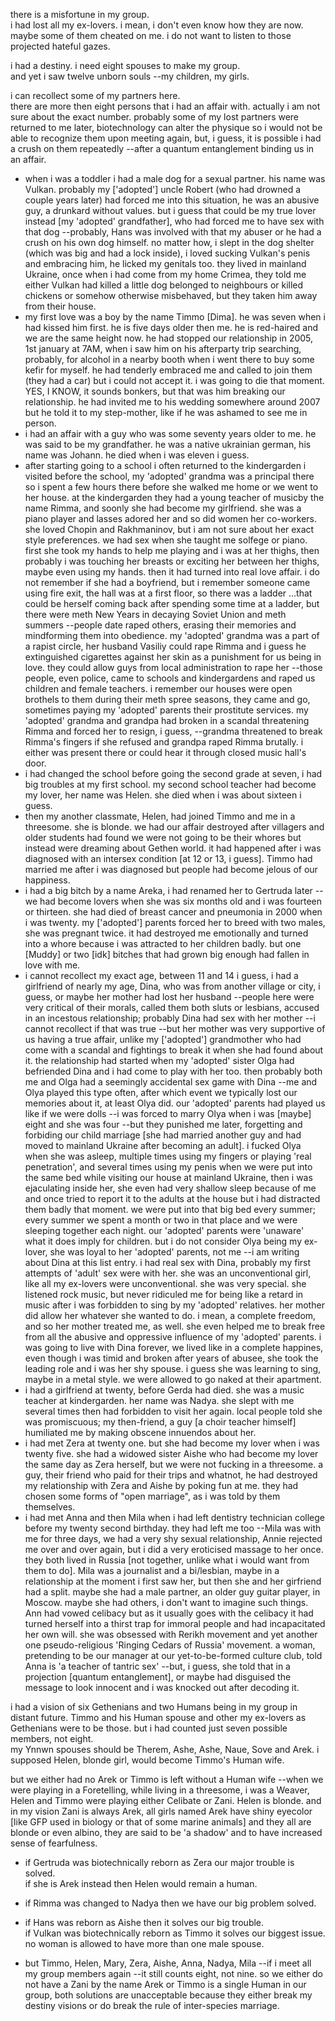 there is a misfortune in my group.  
i had lost all my ex-lovers. i mean, i don't even know how they are now.  
maybe some of them cheated on me. i do not want to listen to those projected hateful gazes.

i had a destiny. i need eight spouses to make my group.  
and yet i saw twelve unborn souls --my children, my girls.

i can recollect some of my partners here.  
there are more then eight persons that i had an affair with. actually i am not sure about the exact number. probably some of my lost partners were returned to me later, biotechnology can alter the physique so i would not be able to recognize them upon meeting again, but, i guess, it is possible i had a crush on them repeatedly --after a quantum entanglement binding us in an affair.

- when i was a toddler i had a male dog for a sexual partner. his name was Vulkan. probably my ['adopted'] uncle Robert (who had drowned a couple years later) had forced me into this situation, he was an abusive guy, a drunkard without values. but i guess that could be my true lover instead [my 'adopted' grandfather], who had forced me to have sex with that dog --probably, Hans was involved with that my abuser or he had a crush on his own dog himself. no matter how, i slept in the dog shelter (which was big and had a lock inside), i loved sucking Vulkan's penis and embracing him, he licked my genitals too. they lived in mainland Ukraine, once when i had come from my home Crimea, they told me either Vulkan had killed a little dog belonged to neighbours or killed chickens or somehow otherwise misbehaved, but they taken him away from their house.
- my first love was a boy by the name Timmo [Dima]. he was seven when i had kissed him first. he is five days older then me. he is red-haired and we are the same height now. he had stopped our relationship in 2005, 1st january at 7AM, when i saw him on his afterparty trip searching, probably, for alcohol in a nearby booth when i went there to buy some kefir for myself. he had tenderly embraced me and called to join them (they had a car) but i could not accept it. i was going to die that moment. YES, I KNOW, it sounds bonkers, but that was him breaking our relationship. he had invited me to his wedding somewhere around 2007 but he told it to my step-mother, like if he was ashamed to see me in person.
- i had an affair with a guy who was some seventy years older to me. he was said to be my grandfather. he was a native ukrainian german, his name was Johann. he died when i was eleven i guess.
- after starting going to a school i often returned to the kindergarden i visited before the school, my 'adopted' grandma was a principal there so i spent a few hours there before she walked me home or we went to her house. at the kindergarden they had a young teacher of musicby the name Rimma, and soonly she had become my girlfriend. she was a piano player and lasses adored her and so did women her co-workers. she loved Chopin and Rakhmaninov, but i am not sure about her exact style preferences. we had sex when she taught me solfege or piano. first she took my hands to help me playing and i was at her thighs, then probably i was touching her breasts or exciting her between her thighs, maybe even using my hands. then it had turned into real love affair. i do not remember if she had a boyfriend, but i remember someone came using fire exit, the hall was at a first floor, so there was a ladder ...that could be herself coming back after spending some time at a ladder, but there were meth New Years in decaying Soviet Union and meth summers --people date raped others, erasing their memories and mindforming them into obedience. my 'adopted' grandma was a part of a rapist circle, her husband Vasiliy could rape Rimma and i guess he extinguished cigarettes against her skin as a punishment for us being in love. they could allow guys from local administration to rape her --those people, even police, came to schools and kindergardens and raped us children and female teachers. i remember our houses were open brothels to them during their meth spree seasons, they came and go, sometimes paying my 'adopted' parents their prostitute services. my 'adopted' grandma and grandpa had broken in a scandal threatening Rimma and forced her to resign, i guess, --grandma threatened to break Rimma's fingers if she refused and grandpa raped Rimma brutally. i either was present there or could hear it through closed music hall's door.
- i had changed the school before going the second grade at seven, i had big troubles at my first school. my second school teacher had become my lover, her name was Helen. she died when i was about sixteen i guess.
- then my another classmate, Helen, had joined Timmo and me in a threesome. she is blonde. we had our affair destroyed after villagers and older students had found we were not going to be their whores but instead were dreaming about Gethen world. it had happened after i was diagnosed with an intersex condition [at 12 or 13, i guess]. Timmo had married me after i was diagnosed but people had become jelous of our happiness.
- i had a big bitch by a name Areka, i had renamed her to Gertruda later --we had become lovers when she was six months old and i was fourteen or thirteen. she had died of breast cancer and pneumonia in 2000 when i was twenty. my ['adopted'] parents forced her to breed with two males, she was pregnant twice. it had destroyed me emotionally and turned into a whore because i was attracted to her children badly. but one [Muddy] or two [idk] bitches that had grown big enough had fallen in love with me.
- i cannot recollect my exact age, between 11 and 14 i guess, i had a girlfriend of nearly my age, Dina, who was from another village or city, i guess, or maybe her mother had lost her husband --people here were very critical of their morals, called them both sluts or lesbians, accused in an incestous relationship; probably Dina had sex with her mother --i cannot recollect if that was true --but her mother was very supportive of us having a true affair, unlike my ['adopted'] grandmother who had come with a scandal and fightings to break it when she had found about it. the relationship had started when my 'adopted' sister Olga had befriended Dina and i had come to play with her too. then probably both me and Olga had a seemingly accidental sex game with Dina --me and Olya played this type often, after which event we typically lost our memories about it, at least Olya did. our 'adopted' parents had played us like if we were dolls --i was forced to marry Olya when i was [maybe] eight and she was four --but they punished me later, forgetting and forbiding our child marriage [she had married another guy and had moved to mainland Ukraine after becoming an adult]. i fucked Olya when she was asleep, multiple times using my fingers or playing 'real penetration', and several times using my penis when we were put into the same bed while visiting our house at mainland Ukraine, then i was ejaculating inside her, she even had very shallow sleep because of me and once tried to report it to the adults at the house but i had distracted them badly that moment. we were put into that big bed every summer; every summer we spent a month or two in that place and we were sleeping together each night. our 'adopted' parents were 'unaware' what it does imply for children. but i do not consider Olya being my ex-lover, she was loyal to her 'adopted' parents, not me --i am writing about Dina at this list entry. i had real sex with Dina, probably my first attempts of 'adult' sex were with her. she was an unconventional girl, like all my ex-lovers were unconventional. she was very special. she listened rock music, but never ridiculed me for being like a retard in music after i was forbidden to sing by my 'adopted' relatives. her mother did allow her whatever she wanted to do. i mean, a complete freedom, and so her mother treated me, as well. she even helped me to break free from all the abusive and oppressive influence of my 'adopted' parents. i was going to live with Dina forever, we lived like in a complete happines, even though i was timid and broken after years of abusee, she took the leading role and i was her shy spouse. i guess she was learning to sing, maybe in a metal style. we were allowed to go naked at their apartment.
- i had a girlfriend at twenty, before Gerda had died. she was a music teacher at kindergarden. her name was Nadya. she slept with me several times then had forbidden to visit her again. local people told she was promiscuous; my then-friend, a guy [a choir teacher himself] humiliated me by making obscene innuendos about her.
- i had met Zera at twenty one. but she had become my lover when i was twenty five. 
she had a widowed sister Aishe who had become my lover the same day as Zera herself, but we were not fucking in a threesome. a guy, their friend who paid for their trips and whatnot, he had destroyed my relationship with Zera and Aishe by poking fun at me. they had chosen some forms of "open marriage", as i was told by them themselves.
- i had met Anna and then Mila when i had left dentistry technician college before my twenty second birthday. they had left me too --Mila was with me for three days, we had a very shy sexual relationship, Annie rejected me over and over again, but i did a very eroticised massage to her once. they both lived in Russia [not together, unlike what i would want from them to do]. Mila was a journalist and a bi/lesbian, maybe in a relationship at the moment i first saw her, but then she and her girfriend had a split. maybe she had a male partner, an older guy guitar player, in Moscow. maybe she had others, i don't want to imagine such things. Ann had vowed celibacy but as it usually goes with the celibacy it had turned herself into a thirst trap for immoral people and had incapacitated her own will. she was obsessed with Rerikh movement and yet another one pseudo-religious 'Ringing Cedars of Russia' movement. a woman, pretending to be our manager at our yet-to-be-formed culture club, told Anna is 'a teacher of tantric sex' --but, i guess, she told that in a projection [quantum entanglement], or maybe had disguised the message to look innocent and i was knocked out after decoding it.

i had a vision of six Gethenians and two Humans being in my group in distant future. Timmo and his Human spouse and other my ex-lovers as Gethenians were to be those. but i had counted just seven possible members, not eight.  
my Ynnwn spouses should be Therem, Ashe, Ashe, Naue, Sove and Arek. i supposed Helen, blonde girl, would become Timmo's Human wife.

but we either had no Arek or Timmo is left without a Human wife --when we were playing in a Foretelling, while living in a threesome, i was a Weaver, Helen and Timmo were playing either Celibate or Zani. Helen is blonde. and in my vision Zani is always Arek, all girls named Arek have shiny eyecolor [like GFP used in biology or that of some marine animals] and they all are blonde or even albino, they are said to be 'a shadow' and to have increased sense of fearfulness.

- if Gertruda was biotechnically reborn as Zera our major trouble is solved.  
if she is Arek instead then Helen would remain a human.

- if Rimma was changed to Nadya then we have our big problem solved.

- if Hans was reborn as Aishe then it solves our big trouble.  
if Vulkan was biotechnically reborn as Timmo it solves our biggest issue.  
no woman is allowed to have more than one male spouse.

- but Timmo, Helen, Mary, Zera, Aishe, Anna, Nadya, Mila --if i meet all my group members again --it still counts eight, not nine. so we either do not have a Zani by the name Arek or Timmo is a single Human in our group, both solutions are unacceptable because they either break my destiny visions or do break the rule of inter-species marriage.


